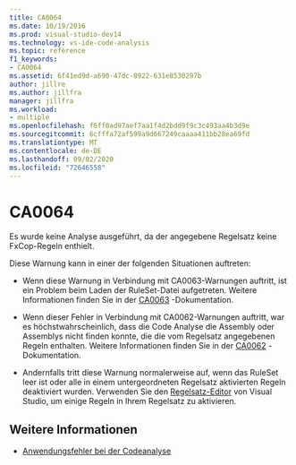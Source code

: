 ```yaml
---
title: CA0064
ms.date: 10/19/2016
ms.prod: visual-studio-dev14
ms.technology: vs-ide-code-analysis
ms.topic: reference
f1_keywords:
- CA0064
ms.assetid: 6f41ed9d-a690-47dc-8922-631e8530297b
author: jillre
ms.author: jillfra
manager: jillfra
ms.workload:
- multiple
ms.openlocfilehash: f6ff0ad97aef7aa1f4d2bdd9f9c3c493aa4b3d9e
ms.sourcegitcommit: 6cfffa72af599a9d667249caaaa411bb28ea69fd
ms.translationtype: MT
ms.contentlocale: de-DE
ms.lasthandoff: 09/02/2020
ms.locfileid: "72646558"
---
```

# <a name="ca0064"></a>CA0064

Es wurde keine Analyse ausgeführt, da der angegebene Regelsatz keine FxCop-Regeln enthielt.

Diese Warnung kann in einer der folgenden Situationen auftreten:

- Wenn diese Warnung in Verbindung mit CA0063-Warnungen auftritt, ist ein Problem beim Laden der RuleSet-Datei aufgetreten. Weitere Informationen finden Sie in der [CA0063](ca0063.md) -Dokumentation.

- Wenn dieser Fehler in Verbindung mit CA0062-Warnungen auftritt, war es höchstwahrscheinlich, dass die Code Analyse die Assembly oder Assemblys nicht finden konnte, die die vom Regelsatz angegebenen Regeln enthalten. Weitere Informationen finden Sie in der [CA0062](ca0062.md) -Dokumentation.

- Andernfalls tritt diese Warnung normalerweise auf, wenn das RuleSet leer ist oder alle in einem untergeordneten Regelsatz aktivierten Regeln deaktiviert wurden. Verwenden Sie den [Regelsatz-Editor](../code-quality/working-in-the-code-analysis-rule-set-editor.md) von Visual Studio, um einige Regeln in Ihrem Regelsatz zu aktivieren.

## <a name="see-also"></a>Weitere Informationen

- [Anwendungsfehler bei der Codeanalyse](../code-quality/code-analysis-application-errors.md)
